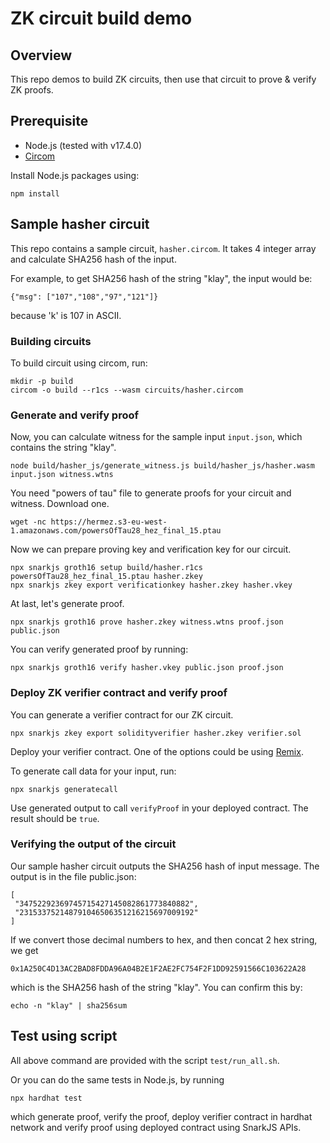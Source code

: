 # ZK circuit build demo

## Overview

This repo demos to build ZK circuits, then use that circuit to prove & verify ZK proofs.

## Prerequisite

- Node.js (tested with v17.4.0)
- [Circom](https://docs.circom.io/getting-started/installation/)

Install Node.js packages using:
```
npm install
```

## Sample hasher circuit

This repo contains a sample circuit, `hasher.circom`.
It takes 4 integer array and calculate SHA256 hash of the input.

For example, to get SHA256 hash of the string "klay", the input would be:
```
{"msg": ["107","108","97","121"]}
```
because 'k' is 107 in ASCII.

### Building circuits

To build circuit using circom, run:
```
mkdir -p build
circom -o build --r1cs --wasm circuits/hasher.circom
```

### Generate and verify proof

Now, you can calculate witness for the sample input `input.json`, which contains the string "klay".
```
node build/hasher_js/generate_witness.js build/hasher_js/hasher.wasm input.json witness.wtns
```

You need "powers of tau" file to generate proofs for your circuit and witness. Download one.
```
wget -nc https://hermez.s3-eu-west-1.amazonaws.com/powersOfTau28_hez_final_15.ptau
```

Now we can prepare proving key and verification key for our circuit.
```
npx snarkjs groth16 setup build/hasher.r1cs powersOfTau28_hez_final_15.ptau hasher.zkey
npx snarkjs zkey export verificationkey hasher.zkey hasher.vkey
```

At last, let's generate proof.
```
npx snarkjs groth16 prove hasher.zkey witness.wtns proof.json public.json
```

You can verify generated proof by running:
```
npx snarkjs groth16 verify hasher.vkey public.json proof.json
```

### Deploy ZK verifier contract and verify proof

You can generate a verifier contract for our ZK circuit.
```
npx snarkjs zkey export solidityverifier hasher.zkey verifier.sol
```

Deploy your verifier contract. One of the options could be using [Remix](https://remix.ethereum.org).

To generate call data for your input, run:
```
npx snarkjs generatecall
```

Use generated output to call `verifyProof` in your deployed contract. The result should be `true`.

### Verifying the output of the circuit

Our sample hasher circuit outputs the SHA256 hash of input message. The output is in the file public.json:
```
[
 "34752292369745715427145082861773840882",
 "231533752148791046506351216215697009192"
]
```

If we convert those decimal numbers to hex, and then concat 2 hex string, we get
```
0x1A250C4D13AC2BAD8FDDA96A04B2E1F2AE2FC754F2F1DD92591566C103622A28
```

which is the SHA256 hash of the string "klay". You can confirm this by:
```
echo -n "klay" | sha256sum
```


## Test using script

All above command are provided with the script `test/run_all.sh`.

Or you can do the same tests in Node.js, by running

```
npx hardhat test
```

which generate proof, verify the proof, deploy verifier contract in hardhat network and verify proof using deployed contract using SnarkJS APIs.

